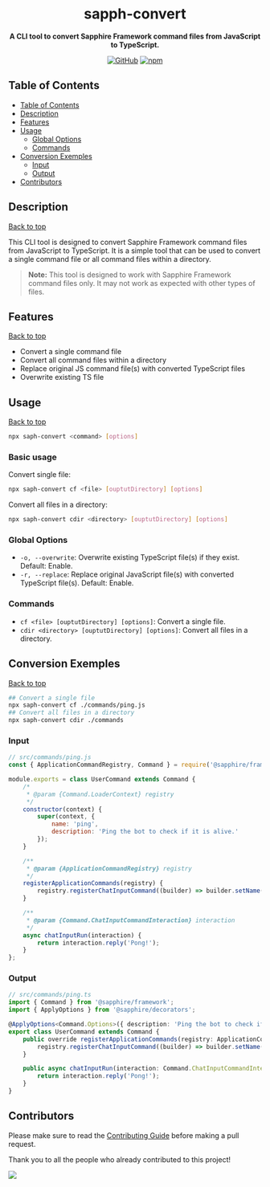 <div align="center">

# sapph-convert

**A CLI tool to convert Sapphire Framework command files from JavaScript to TypeScript.**

[![GitHub](https://img.shields.io/github/license/fearandesire/saph-convert?style=flat-square)](https://github.com/fearandesire/cli/blob/main/LICENSE.md)
[![npm](https://img.shields.io/npm/v/saph-convert?color=crimson&logo=npm&style=flat-square)](https://www.npmjs.com/package/saph-convert)

</div>

## Table of Contents

-   [Table of Contents](#table-of-contents)
-   [Description](#description)
-   [Features](#features)
-   [Usage](#usage)
    -   [Global Options](#global-options)
    -   [Commands](#commands)
-   [Conversion Exemples](#conversion-exemples)
    -   [Input](#input)
    -   [Output](#output)
-   [Contributors](#contributors)

## Description

[Back to top][toc]

This CLI tool is designed to convert Sapphire Framework command files from JavaScript to TypeScript. It is a simple tool that can be used to convert a single command file or all command files within a directory.

> **Note:** This tool is designed to work with Sapphire Framework command files only. It may not work as expected with other types of files.

## Features

[Back to top][toc]

-   Convert a single command file
-   Convert all command files within a directory
-   Replace original JS command file(s) with converted TypeScript files
-   Overwrite existing TS file

## Usage

[Back to top][toc]

```bash
npx saph-convert <command> [options]
```

### Basic usage

Convert single file:

```bash
npx saph-convert cf <file> [ouptutDirectory] [options]
```

Convert all files in a directory:

```bash
npx saph-convert cdir <directory> [ouptutDirectory] [options]
```

### Global Options

-   `-o, --overwrite`: Overwrite existing TypeScript file(s) if they exist. Default: Enable.
-   `-r, --replace`: Replace original JavaScript file(s) with converted TypeScript file(s). Default: Enable.

### Commands

-   `cf <file> [ouptutDirectory] [options]`: Convert a single file.
-   `cdir <directory> [ouptutDirectory] [options]`: Convert all files in a directory.

## Conversion Exemples

[Back to top][toc]

```bash
## Convert a single file
npx saph-convert cf ./commands/ping.js
## Convert all files in a directory
npx saph-convert cdir ./commands
```

### Input

```javascript
// src/commands/ping.js
const { ApplicationCommandRegistry, Command } = require('@sapphire/framework');

module.exports = class UserCommand extends Command {
	/*
	 * @param {Command.LoaderContext} registry
	 */
	constructor(context) {
		super(context, {
			name: 'ping',
			description: 'Ping the bot to check if it is alive.'
		});
	}

	/**
	 * @param {ApplicationCommandRegistry} registry
	 */
	registerApplicationCommands(registry) {
		registry.registerChatInputCommand((builder) => builder.setName(this.name).setDescription(this.description));
	}

	/**
	 * @param {Command.ChatInputCommandInteraction} interaction
	 */
	async chatInputRun(interaction) {
		return interaction.reply('Pong!');
	}
};
```

### Output

```typescript
// src/commands/ping.ts
import { Command } from '@sapphire/framework';
import { ApplyOptions } from '@sapphire/decorators';

@ApplyOptions<Command.Options>({ description: 'Ping the bot to check if it is alive.' })
export class UserCommand extends Command {
	public override registerApplicationCommands(registry: ApplicationCommandRegistry) {
		registry.registerChatInputCommand((builder) => builder.setName(this.name).setDescription(this.description));
	}

	public async chatInputRun(interaction: Command.ChatInputCommandInteraction) {
		return interaction.reply('Pong!');
	}
}
```

## Contributors

Please make sure to read the [Contributing Guide][contributing] before making a pull request.

Thank you to all the people who already contributed to this project!

<a href="https://github.com/fearandesire/saph-convert/graphs/contributors">
  <img src="https://contrib.rocks/image?repo=fearandesire/saph-convert" />
</a>

[contributing]: https://github.com/sapphiredev/.github/blob/main/.github/CONTRIBUTING.md
[toc]: #table-of-contents
